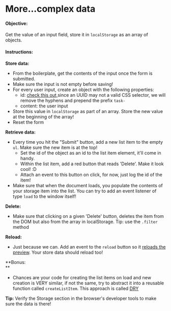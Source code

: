 More...complex data
===================

#### Objective:

Get the value of an input field, store it in `localStorage` as an array of objects.

#### Instructions:

**Store data:**

*   From the boilerplate, get the contents of the input once the form is submitted.
*   Make sure the input is not empty before saving!
*   For every user input, create an object with the following properties:  
    *   id: [check this out,](https://developer.mozilla.org/en-US/docs/Web/API/Crypto/randomUUID)since an UUID may not a valid CSS selector, we will remove the hyphens and prepend the prefix `task-`
    *   content: the user input
*   Store this value in `localStorage` as part of an array. Store the new value at the beginning of the array!
*   Reset the form

**Retrieve data:**

*   Every time you hit the "Submit" button, add a new list item to the empty `ul`. Make sure the new item is at the top!
    *   Set the id of the object as an id to the list item element, it'll come in handy.
    *   Within the list item, add a red button that reads 'Delete'. Make it look cool! :D
    *   Attach an event to this button on click, for now, just log the id of the item!
*   Make sure that when the document loads, you populate the contents of your storage item into the list. You can try to add an event listener of type `load` to the window itself!

**Delete:**

*   Make sure that clicking on a given 'Delete' button, deletes the item from the DOM but also from the array in localStorage. Tip: use the `.filter` method 

**Reload:**

*   Just because we can. Add an event to the `reload` button so it [reloads the preview](https://developer.mozilla.org/en-US/docs/Web/API/Location/reload). Your store data should reload too!

**Bonus:  
**

*   Chances are your code for creating the list items on load and new creation is VERY similar, if not the same, try to abstract it into a reusable function called `createListItem`. This approach is called [DRY](https://en.wikipedia.org/wiki/Don%27t_repeat_yourself)

**Tip:** Verify the Storage section in the browser's developer tools to make sure the data is there!